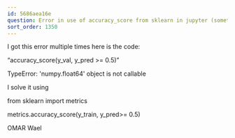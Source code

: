 ```yaml
---
id: 5686aea16e
question: Error in use of accuracy_score from sklearn in jupyter (sometimes)
sort_order: 1350
---
```


I got this error multiple times here is the code:

“accuracy_score(y_val, y_pred >= 0.5)”

TypeError: 'numpy.float64' object is not callable

I solve it using

from sklearn import metrics

metrics.accuracy_score(y_train, y_pred>= 0.5)

OMAR Wael

